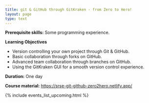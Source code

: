 ```yaml
---
title: git & GitHub through GitKraken - from Zero to Hero!
layout: page
type: text
---
```


**Prerequisite skills:** Some programming experience.

**Learning Objectives**

- Version controlling your own project through Git & GitHub.
- Basic collaboration through forks on GitHub.
- Advanced team collaboration through branches on GitHub.
- Using the GitKraken GUI for a smooth version control experience.

**Duration:** One day

**Course material:** <https://srse-git-github-zero2hero.netlify.app/>

{% include events_list_upcoming.html %}
